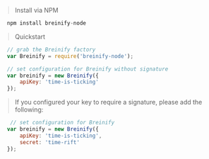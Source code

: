 > Install via NPM

>
```javascript
   npm install breinify-node
```

> Quickstart

>
```javascript
   // grab the Breinify factory 
   var Breinify = require('breinify-node'); 
```
```javascript
   // set configuration for Breinify without signature
   var breinify = new Breinify({
       apiKey: 'time-is-ticking'
   });
```

> If you configured your key to require a signature, please add the following:

>
```javascript
    // set configuration for Breinify 
   var breinify = new Breinify({
       apiKey: 'time-is-ticking',
       secret: 'time-rift'
   });
```
